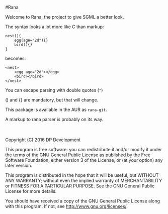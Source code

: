 #Rana

Welcome to Rana, the project to give SGML a better look.

The syntax looks a lot more like C than markup:

	nest(){
		egg(age="2d"){}
		bird(){}
	}

becomes:

	<nest>
		<egg age="2d"></egg>
		<bird></bird>
	</nest>

You can escape parsing with double quotes (`"`)

() and {} are mandatory, but that will change.

This package is available in the AUR as `rana-git`.

A markup to rana parser is probably on its way.

<br><br>
Copyright (C) 2016 DP Development

This program is free software: you can redistribute it and/or modify
it under the terms of the GNU General Public License as published by
the Free Software Foundation, either version 3 of the License, or
(at your option) any later version.

This program is distributed in the hope that it will be useful,
but WITHOUT ANY WARRANTY; without even the implied warranty of
MERCHANTABILITY or FITNESS FOR A PARTICULAR PURPOSE.  See the
GNU General Public License for more details.

You should have received a copy of the GNU General Public License
along with this program.  If not, see <http://www.gnu.org/licenses/>.